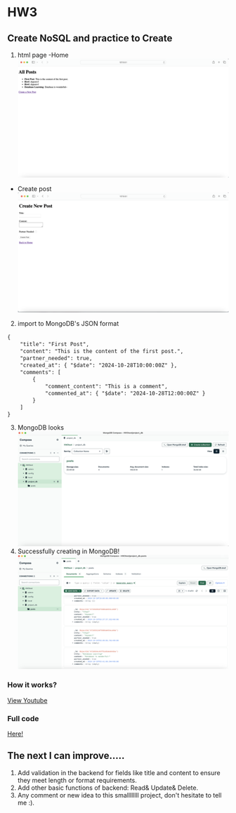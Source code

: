 # HW3
## Create NoSQL and practice to Create
1. html page
  -Home 
![page](https://github.com/cpeggy/113-1-Database/blob/main/database_hw3/%E6%88%AA%E5%9C%96%202024-10-29%2011.41.35.png)
  - Create post
![page](https://github.com/cpeggy/113-1-Database/blob/main/database_hw3/%E6%88%AA%E5%9C%96%202024-10-29%2011.41.48.png)
2. import to MongoDB's JSON format
```
{
    "title": "First Post",
    "content": "This is the content of the first post.",
    "partner_needed": true,
    "created_at": { "$date": "2024-10-28T10:00:00Z" },
    "comments": [
        {
            "comment_content": "This is a comment",
            "commented_at": { "$date": "2024-10-28T12:00:00Z" }
        }
    ]
}
```
3. MongoDB looks
![db](https://github.com/cpeggy/113-1-Database/blob/main/database_hw3/%E6%88%AA%E5%9C%96%202024-10-29%2011.42.06.png)
3. Successfully creating in MongoDB!
![db](https://github.com/cpeggy/113-1-Database/blob/main/database_hw3/%E6%88%AA%E5%9C%96%202024-10-29%2012.00.56.png)
### How it works?
[View Youtube](https://youtu.be/1KZe_VoLYpc)
### Full code
[Here!](https://github.com/cpeggy/113-1-Database/tree/main/database_hw3)
## The next I can improve.....
1. Add validation in the backend for fields like title and content to ensure they meet length or format requirements.
2. Add other basic functions of backend: Read& Update& Delete.
3. Any comment or new idea to this smallllllll project, don't hesitate to tell me :).
